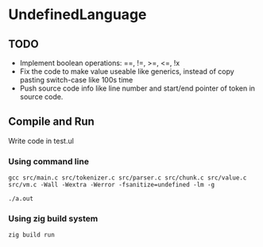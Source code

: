 # UndefinedLanguage

## TODO

- Implement boolean operations: ==, !=, >=, <=, !x
- Fix the code to make value useable like generics, instead of copy pasting switch-case like 100s time
- Push source code info like line number and start/end pointer of token in source code.

## Compile and Run

Write code in test.ul

### Using command line

```
gcc src/main.c src/tokenizer.c src/parser.c src/chunk.c src/value.c src/vm.c -Wall -Wextra -Werror -fsanitize=undefined -lm -g
```

```
./a.out
```

### Using zig build system

```
zig build run
```
